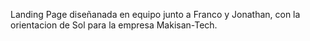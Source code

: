 Landing Page diseñanada en equipo junto a Franco y Jonathan, con la orientacion de Sol para la empresa Makisan-Tech.
